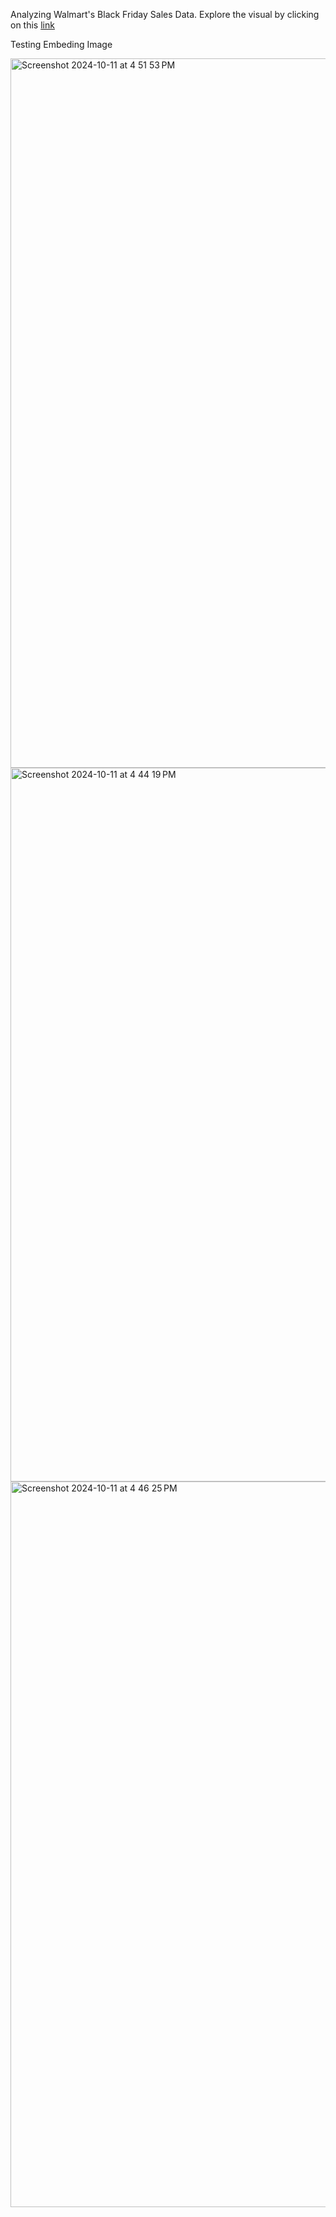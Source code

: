
Analyzing Walmart's Black Friday Sales Data. Explore the visual by clicking on this [link](https://app.hex.tech/ef5521ce-da87-47e0-84e6-a27e1240f5be/app/b752968d-f519-48a6-a935-5c666a12c206/latest)

Testing Embeding Image

<img width="1135" alt="Screenshot 2024-10-11 at 4 51 53 PM" src="https://github.com/user-attachments/assets/f1c4fa63-d6b5-4565-bc41-23a0e23e75b4">

<img width="1142" alt="Screenshot 2024-10-11 at 4 44 19 PM" src="https://github.com/user-attachments/assets/e6a0ff01-2c04-4709-9f90-c35abb6a3682">

<img width="1161" alt="Screenshot 2024-10-11 at 4 46 25 PM" src="https://github.com/user-attachments/assets/0ce95a08-9f34-4610-8864-eca898f8dccd">
